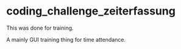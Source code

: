 # coding_challenge_zeiterfassung
This was done for training. 

A mainly GUI training thing for time attendance.
